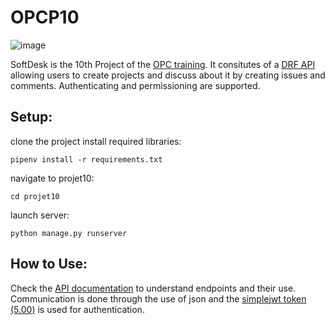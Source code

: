 # OPCP10


![image](https://user-images.githubusercontent.com/84906663/150554334-871922c6-85e9-4006-936a-39a9e3572986.png)

SoftDesk is the 10th Project of the [OPC training](https://openclassrooms.com/fr/paths/518-developpeur-dapplication-python). It consitutes of a [DRF API](https://www.django-rest-framework.org/) allowing users to create projects and discuss about it by creating issues and comments. Authenticating and permissioning are supported.


## Setup:

clone the project
install required libraries:
```
pipenv install -r requirements.txt
```

navigate to projet10:
```
cd projet10
```

launch server:
```
python manage.py runserver
```




## How to Use:

Check the [API documentation](https://documenter.getpostman.com/view/18880001/UVRBnm9E) to understand endpoints and their use.
Communication is done through the use of json and the [simplejwt token (5.00)](https://django-rest-framework-simplejwt.readthedocs.io/en/latest/#) is used for authentication.
